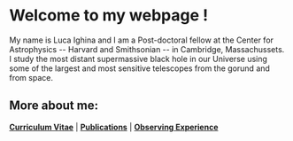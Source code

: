 # Welcome to my webpage !

My name is Luca Ighina and I am a Post-doctoral fellow at the Center for Astrophysics -- Harvard and Smithsonian -- in Cambridge, Massachussets.\
I study the most distant supermassive black hole in our Universe using some of the largest and most sensitive telescopes from the gorund and from space.


## More about me:
**[Curriculum Vitae](./curriculum-vitae.html)** | 
**[Publications](./publications.html)** | 
**[Observing Experience](./observing.html)**
